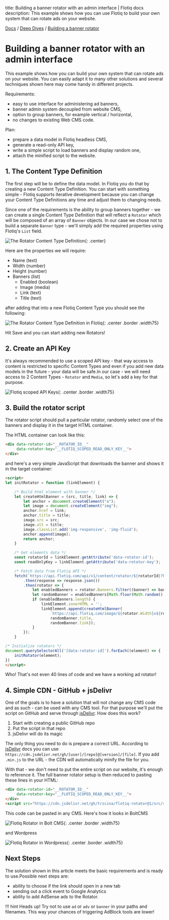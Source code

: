 title: Building a banner rotator with an admin interface | Flotiq docs
description: This example shows how you can use Flotiq to build your own system that can rotate ads on your website.

<div class="breadcrumbs">
<a href="/">Docs</a> / <a href="/Deep-Dives/">Deep Dives</a> / <a href="/Deep-Dives/building-a-banner-rotator-with-an-admin-interface/">Building a banner rotator</a>
</div>

# Building a banner rotator with an admin interface

This example shows how you can build your own system that can rotate ads on your website. You can easily adapt it to many other solutions and several techniques shown here may come handy in different projects.

Requirements:

- easy to use interface for administering ad banners,
- banner admin system decoupled from website CMS,
- option to group banners, for example vertical / horizontal,
- no changes to existing Web CMS code.

Plan:

- prepare a data model in Flotiq headless CMS,
- generate a read-only API key,
- write a simple script to load banners and display random one,
- attach the minified script to the website.

## 1. The Content Type Definition

The first step will be to define the data model. In Flotiq you do that by creating a new Content Type Definition. You can start with something simple - Flotiq supports iterative development because you can change your Content Type Definitions any time and adjust them to changing needs.

Since one of the requirements is the ability to group banners together - we can create a single Content Type Definition that will reflect a `Rotator` which will be composed of an array of `Banner` objects. In our case we chose not to build a separate `Banner` type - we'll simply add the required properties using Flotiq's `List` field.

![The Rotator Content Type Definition](images/building-a-banner-rotator/rotator-content-type-definition-sketch.png){: .center}

Here are the properties we will require:

* Name (text)
* Width (number)
* Height (number)
* Banners (list)
    * Enabled (boolean)
    * Image (media)
    * Link (text)
    * Title (text)

after adding that into a new Flotiq Content Type you should see the following:

![The Rotator Content Type Definition in Flotiq](images/building-a-banner-rotator/rotator-content-type-definition-flotiq.png){: .center .border .width75}

Hit Save and you can start adding new Rotators!

## 2. Create an API Key

It's always recommended to use a scoped API key - that way access to content is restricted to specific Content Types and even if you add new data models in the future - your data will be safe.In our case - we will need access to 2 Content Types - `Rotator` and `Media`, so let's add a key for that purpose.

![Flotiq scoped API Keys](images/building-a-banner-rotator/flotiq-api-keys.png){: .center .border .width75}

## 3. Build the rotator script

The rotator script should pull a particular rotator, randomly select one of the banners and display it in the target HTML container.

The HTML container can look like this:

```html
<div data-rotator-id="__ROTATOR_ID__" 
     data-rotator-key="__FLOTIQ_SCOPED_READ_ONLY_KEY__">
</div>
```

and here's a very simple JavaScript that downloads the banner and shows it in the target container:

```html
<script>
let initRotator = function (linkElement) {

    /* Build html element with banner */
    let createHtmlBanner = (src, title, link) => {
        let anchor = document.createElement("a");
        let image = document.createElement("img");
        anchor.href = link;
        anchor.title = title;
        image.src = src;
        image.alt = title;
        image.classList.add('img-responsive', 'img-fluid');
        anchor.append(image);
        return anchor;
    }

    /* Get elements data */
    const rotatorId = linkElement.getAttribute('data-rotator-id');
    const readOnlyKey = linkElement.getAttribute('data-rotator-key');

    /* Fetch data from Flotiq API */
    fetch(`https://api.flotiq.com/api/v1/content/rotator/${rotatorId}?hydrate=1&auth_token=${readOnlyKey}`)
        .then(response => response.json())
        .then(rotator => {
            let enabledBanners = rotator.Banners.filter((banner) => banner.enabled === true);
            let randomBanner = enabledBanners[Math.floor(Math.random() * enabledBanners.length)];
            if (enabledBanners.length) {
                linkElement.innerHTML = '';
                linkElement.append(createHtmlBanner(
                    `https://api.flotiq.com/image/${rotator.Width}x${rotator.Height}/${randomBanner.image[0].id}.${randomBanner.image[0].extension}`,
                    randomBanner.title,
                    randomBanner.link));
            }
        });
    }

/* Initialize rotators */
document.querySelectorAll('[data-rotator-id]').forEach((element) => {
    initRotator(element);
})
</script>
```

Who! That's not even 40 lines of code and we have a working ad rotator!

## 4. Simple CDN - GitHub + jsDelivr

One of the goals is to have a solution that will not change any CMS code and as such - can be used with any CMS tool. For that purpose we'll put the script on GitHub and serve through [jsDelivr](https://jsdelivr.com). How does this work?

1. Start with creating a public GitHub repo
2. Put the script in that repo
3. jsDelivr will do its magic
 
The only thing you need to do is prepare a correct URL. According to [jsDelivr](https://www.jsdelivr.com/features) docs you can use `https://cdn.jsdelivr.net/gh/[user]/[repo]@[version]/[file]`. If you add `.min.js` to the URL - the CDN will automatically minify the file for you.

With that - we don't need to put the entire script on our website, it's enough to reference it. The full banner rotator setup is then reduced to pasting these lines in your HTML:

```html
<div data-rotator-id="__ROTATOR_ID__" 
     data-rotator-key="__FLOTIQ_SCOPED_READ_ONLY_KEY__">
</div>
<script src="https://cdn.jsdelivr.net/gh/trzcina/flotiq-rotator@1/src/script.min.js" defer></script>
```

This code can be pasted in any CMS. Here's how it looks in BoltCMS 

![Flotiq Rotator in Bolt CMS](images/building-a-banner-rotator/rotator-bolt-cms.png){: .center .border .width75}

and Wordpress

![Flotiq Rotator in Wordpress](images/building-a-banner-rotator/rotator-wordpress.png){: .center .border .width75}


## Next Steps

The solution shown in this article meets the basic requirements and is ready to use.Possible next steps are:

- ability to choose if the link should open in a new tab
- sending out a click event to Google Analytics
- ability to add AdSense ads to the Rotator.

!!! hint 
        Heads up! Try not to use `ad` or `adv` or `banner` in your paths and filenames. This way your chances of triggering AdBlock tools are lower!
